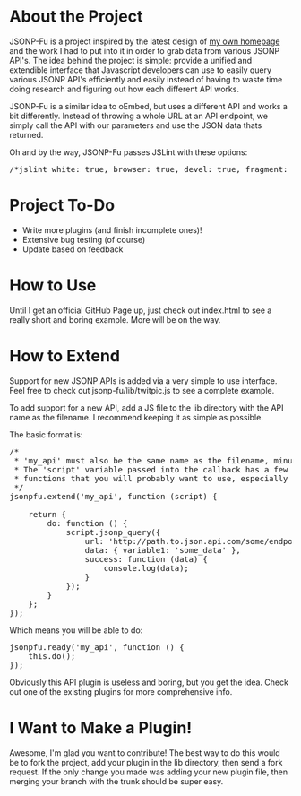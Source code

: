 <h1>About the Project</h1>
JSONP-Fu is a project inspired by the latest design of <a href="http://meltingice.net">my own homepage</a> and the work I had to put into it in order to grab data from various JSONP API's.  The idea behind the project is simple: provide a unified and extendible interface that Javascript developers can use to easily query various JSONP API's efficiently and easily instead of having to waste time doing research and figuring out how each different API works.

JSONP-Fu is a similar idea to oEmbed, but uses a different API and works a bit differently.  Instead of throwing a whole URL at an API endpoint, we simply call the API with our parameters and use the JSON data thats returned.

Oh and by the way, JSONP-Fu passes JSLint with these options:

<pre>
/*jslint white: true, browser: true, devel: true, fragment: true, onevar: true, undef: true, nomen: true, eqeqeq: true, bitwise: true, regexp: true, newcap: true, immed: true */
</pre>

<h1>Project To-Do</h1>

* Write more plugins (and finish incomplete ones)!
* Extensive bug testing (of course)
* Update based on feedback

<h1>How to Use</h1>
Until I get an official GitHub Page up, just check out index.html to see a really short and boring example.  More will be on the way.

<h1>How to Extend</h1>
Support for new JSONP APIs is added via a very simple to use interface.  Feel free to check out jsonp-fu/lib/twitpic.js to see a complete example.

To add support for a new API, add a JS file to the lib directory with the API name as the filename.  I recommend keeping it as simple as possible.

The basic format is:

<pre>
/*
 * 'my_api' must also be the same name as the filename, minus the .js
 * The 'script' variable passed into the callback has a few nifty JSONP related
 * functions that you will probably want to use, especially script.jsonp_query()
 */
jsonpfu.extend('my_api', function (script) {

	return {
		do: function () {
			script.jsonp_query({
				url: 'http://path.to.json.api.com/some/endpoint',
				data: { variable1: 'some_data' },
				success: function (data) {
					console.log(data);
				}
			});	
		}
	};
});
</pre>

Which means you will be able to do:

<pre>
jsonpfu.ready('my_api', function () {
	this.do();
});
</pre>

Obviously this API plugin is useless and boring, but you get the idea. Check out one of the existing plugins for more comprehensive info.

<h1>I Want to Make a Plugin!</h1>
Awesome, I'm glad you want to contribute!  The best way to do this would be to fork the project, add your plugin in the lib directory, then send a fork request. If the only change you made was adding your new plugin file, then merging your branch with the trunk should be super easy.